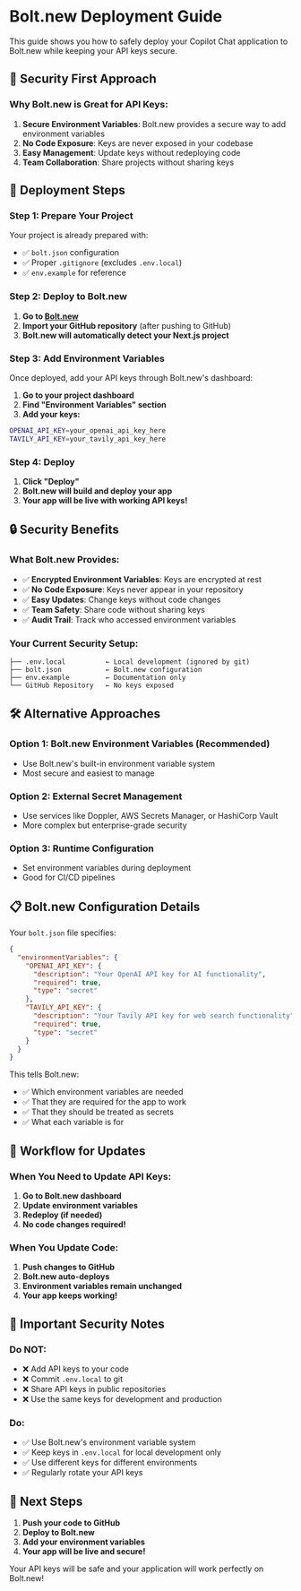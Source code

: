 # Bolt.new Deployment Guide

This guide shows you how to safely deploy your Copilot Chat application to Bolt.new while keeping your API keys secure.

## 🔐 **Security First Approach**

### **Why Bolt.new is Great for API Keys:**

1. **Secure Environment Variables**: Bolt.new provides a secure way to add environment variables
2. **No Code Exposure**: Keys are never exposed in your codebase
3. **Easy Management**: Update keys without redeploying code
4. **Team Collaboration**: Share projects without sharing keys

## 🚀 **Deployment Steps**

### **Step 1: Prepare Your Project**

Your project is already prepared with:
- ✅ `bolt.json` configuration
- ✅ Proper `.gitignore` (excludes `.env.local`)
- ✅ `env.example` for reference

### **Step 2: Deploy to Bolt.new**

1. **Go to [Bolt.new](https://bolt.new)**
2. **Import your GitHub repository** (after pushing to GitHub)
3. **Bolt.new will automatically detect your Next.js project**

### **Step 3: Add Environment Variables**

Once deployed, add your API keys through Bolt.new's dashboard:

1. **Go to your project dashboard**
2. **Find "Environment Variables" section**
3. **Add your keys:**

```bash
OPENAI_API_KEY=your_openai_api_key_here
TAVILY_API_KEY=your_tavily_api_key_here
```

### **Step 4: Deploy**

1. **Click "Deploy"**
2. **Bolt.new will build and deploy your app**
3. **Your app will be live with working API keys!**

## 🔒 **Security Benefits**

### **What Bolt.new Provides:**

- ✅ **Encrypted Environment Variables**: Keys are encrypted at rest
- ✅ **No Code Exposure**: Keys never appear in your repository
- ✅ **Easy Updates**: Change keys without code changes
- ✅ **Team Safety**: Share code without sharing keys
- ✅ **Audit Trail**: Track who accessed environment variables

### **Your Current Security Setup:**

```
├── .env.local          ← Local development (ignored by git)
├── bolt.json           ← Bolt.new configuration
├── env.example         ← Documentation only
└── GitHub Repository   ← No keys exposed
```

## 🛠️ **Alternative Approaches**

### **Option 1: Bolt.new Environment Variables (Recommended)**
- Use Bolt.new's built-in environment variable system
- Most secure and easiest to manage

### **Option 2: External Secret Management**
- Use services like Doppler, AWS Secrets Manager, or HashiCorp Vault
- More complex but enterprise-grade security

### **Option 3: Runtime Configuration**
- Set environment variables during deployment
- Good for CI/CD pipelines

## 📋 **Bolt.new Configuration Details**

Your `bolt.json` file specifies:

```json
{
  "environmentVariables": {
    "OPENAI_API_KEY": {
      "description": "Your OpenAI API key for AI functionality",
      "required": true,
      "type": "secret"
    },
    "TAVILY_API_KEY": {
      "description": "Your Tavily API key for web search functionality", 
      "required": true,
      "type": "secret"
    }
  }
}
```

This tells Bolt.new:
- ✅ Which environment variables are needed
- ✅ That they are required for the app to work
- ✅ That they should be treated as secrets
- ✅ What each variable is for

## 🔄 **Workflow for Updates**

### **When You Need to Update API Keys:**

1. **Go to Bolt.new dashboard**
2. **Update environment variables**
3. **Redeploy (if needed)**
4. **No code changes required!**

### **When You Update Code:**

1. **Push changes to GitHub**
2. **Bolt.new auto-deploys**
3. **Environment variables remain unchanged**
4. **Your app keeps working!**

## 🚨 **Important Security Notes**

### **Do NOT:**
- ❌ Add API keys to your code
- ❌ Commit `.env.local` to git
- ❌ Share API keys in public repositories
- ❌ Use the same keys for development and production

### **Do:**
- ✅ Use Bolt.new's environment variable system
- ✅ Keep keys in `.env.local` for local development only
- ✅ Use different keys for different environments
- ✅ Regularly rotate your API keys

## 🎯 **Next Steps**

1. **Push your code to GitHub**
2. **Deploy to Bolt.new**
3. **Add your environment variables**
4. **Your app will be live and secure!**

Your API keys will be safe and your application will work perfectly on Bolt.new! 